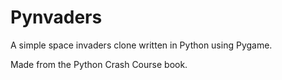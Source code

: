 # Pynvaders

A simple space invaders clone written in Python using Pygame.

Made from the Python Crash Course book.